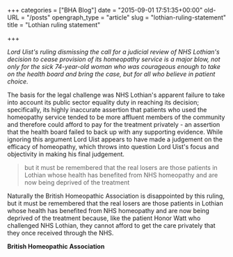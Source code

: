 +++
categories = ["BHA Blog"]
date = "2015-09-01 17:51:35+00:00"
old-URL = "/posts"
opengraph_type = "article"
slug = "lothian-ruling-statement"
title = "Lothian ruling statement"

+++

_Lord Uist's ruling dismissing the call for a judicial review of NHS Lothian's decision to cease provision of its homeopathy service is a major blow, not only for the sick 74-year-old woman who was courageous enough to take on the health board and bring the case, but for all who believe in patient choice._

The basis for the legal challenge was NHS Lothian's apparent failure to take into account its public sector equality duty in reaching its decision; specifically, its highly inaccurate assertion that patients who used the homeopathy service tended to be more affluent members of the community and therefore could afford to pay for the treatment privately - an assertion that the health board failed to back up with any supporting evidence. While ignoring this argument Lord Uist appears to have made a judgement on the efficacy of homeopathy, which throws into question Lord Uist's focus and objectivity in making his final judgement.

<blockquote>but it must be remembered that the real losers are those patients in Lothian whose health has benefited from NHS homeopathy and are now being deprived of the treatment</blockquote>

Naturally the British Homeopathic Association is disappointed by this ruling, but it must be remembered that the real losers are those patients in Lothian whose health has benefited from NHS homeopathy and are now being deprived of the treatment because, like the patient Honor Watt who challenged NHS Lothian, they cannot afford to get the care privately that they once received through the NHS.

**British Homeopathic Association**
